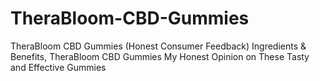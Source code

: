 # TheraBloom-CBD-Gummies
TheraBloom CBD Gummies (Honest Consumer Feedback) Ingredients &amp; Benefits, TheraBloom CBD Gummies My Honest Opinion on These Tasty and Effective Gummies

